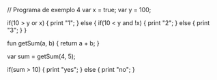   

// Programa de exemplo 4
var x = true;
var y = 100;

if(10 > y or x) {
  print "1";
} else {
  if(10 < y and !x) {
    print "2";
  } else {
    print "3";
  }
}

fun getSum(a, b) {
  return a + b;
}

var sum = getSum(4, 5);

if(sum > 10) {
  print "yes";
} else {
  print "no";
}


